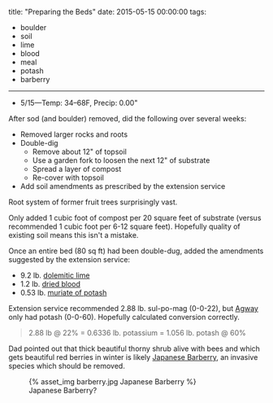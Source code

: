 title: "Preparing the Beds"
date: 2015-05-15 00:00:00
tags:
  - boulder
  - soil
  - lime
  - blood
  - meal
  - potash
  - barberry
---

- 5/15&mdash;Temp: 34&ndash;68F, Precip: 0.00"

After sod (and boulder) removed, did the following over several weeks:

- Removed larger rocks and roots
- Double-dig
  - Remove about 12" of topsoil
  - Use a garden fork to loosen the next 12" of substrate
  - Spread a layer of compost
  - Re-cover with topsoil
- Add soil amendments as prescribed by the extension service

Root system of former fruit trees surprisingly vast.

Only added 1 cubic foot of compost per 20 square feet of substrate (versus
recommended 1 cubic foot per 6-12 square feet). Hopefully quality of existing
soil means this isn't a mistake.

Once an entire bed (80 sq ft) had been double-dug, added the amendments
suggested by the extension service:

- 9.2 lb. [dolemitic lime](https://en.wikipedia.org/wiki/Dolomite)
- 1.2 lb. [dried blood](http://www.espoma.com/product/blood-meal/)
- 0.53 lb. [muriate of potash](http://www.fertilome.com/product.aspx?pid=2121bc21-6dc1-4b0f-830b-3bc809c97948)

Extension service recommended 2.88 lb. sul-po-mag (0-0-22), but
[Agway](achilleagway.com) only had potash (0-0-60). Hopefully calculated
conversion correctly.

> 2.88 lb @ 22% = 0.6336 lb. potassium = 1.056 lb. potash @ 60%

Dad pointed out that thick beautiful thorny shrub alive with bees and which gets
beautiful red berries in winter is likely
[Japanese Barberry](https://en.wikipedia.org/wiki/Berberis_thunbergii), an
invasive species which should be removed.

<figure>
  {% asset_img barberry.jpg Japanese Barberry %}
  <figcaption>Japanese Barberry?</figcaption>
</figure>

